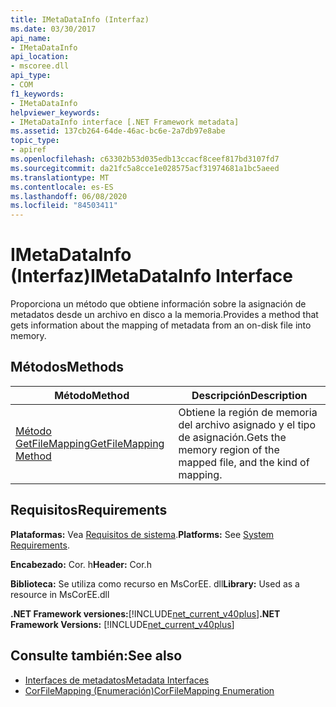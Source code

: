 ```yaml
---
title: IMetaDataInfo (Interfaz)
ms.date: 03/30/2017
api_name:
- IMetaDataInfo
api_location:
- mscoree.dll
api_type:
- COM
f1_keywords:
- IMetaDataInfo
helpviewer_keywords:
- IMetaDataInfo interface [.NET Framework metadata]
ms.assetid: 137cb264-64de-46ac-bc6e-2a7db97e8abe
topic_type:
- apiref
ms.openlocfilehash: c63302b53d035edb13ccacf8ceef817bd3107fd7
ms.sourcegitcommit: da21fc5a8cce1e028575acf31974681a1bc5aeed
ms.translationtype: MT
ms.contentlocale: es-ES
ms.lasthandoff: 06/08/2020
ms.locfileid: "84503411"
---
```

# <a name="imetadatainfo-interface"></a><span data-ttu-id="33359-102">IMetaDataInfo (Interfaz)</span><span class="sxs-lookup"><span data-stu-id="33359-102">IMetaDataInfo Interface</span></span>
<span data-ttu-id="33359-103">Proporciona un método que obtiene información sobre la asignación de metadatos desde un archivo en disco a la memoria.</span><span class="sxs-lookup"><span data-stu-id="33359-103">Provides a method that gets information about the mapping of metadata from an on-disk file into memory.</span></span>  
  
## <a name="methods"></a><span data-ttu-id="33359-104">Métodos</span><span class="sxs-lookup"><span data-stu-id="33359-104">Methods</span></span>  
  
|<span data-ttu-id="33359-105">Método</span><span class="sxs-lookup"><span data-stu-id="33359-105">Method</span></span>|<span data-ttu-id="33359-106">Descripción</span><span class="sxs-lookup"><span data-stu-id="33359-106">Description</span></span>|  
|------------|-----------------|  
|[<span data-ttu-id="33359-107">Método GetFileMapping</span><span class="sxs-lookup"><span data-stu-id="33359-107">GetFileMapping Method</span></span>](imetadatainfo-getfilemapping-method.md)|<span data-ttu-id="33359-108">Obtiene la región de memoria del archivo asignado y el tipo de asignación.</span><span class="sxs-lookup"><span data-stu-id="33359-108">Gets the memory region of the mapped file, and the kind of mapping.</span></span>|  
  
## <a name="requirements"></a><span data-ttu-id="33359-109">Requisitos</span><span class="sxs-lookup"><span data-stu-id="33359-109">Requirements</span></span>  
 <span data-ttu-id="33359-110">**Plataformas:** Vea [Requisitos de sistema](../../get-started/system-requirements.md).</span><span class="sxs-lookup"><span data-stu-id="33359-110">**Platforms:** See [System Requirements](../../get-started/system-requirements.md).</span></span>  
  
 <span data-ttu-id="33359-111">**Encabezado:** Cor. h</span><span class="sxs-lookup"><span data-stu-id="33359-111">**Header:** Cor.h</span></span>  
  
 <span data-ttu-id="33359-112">**Biblioteca:** Se utiliza como recurso en MsCorEE. dll</span><span class="sxs-lookup"><span data-stu-id="33359-112">**Library:** Used as a resource in MsCorEE.dll</span></span>  
  
 <span data-ttu-id="33359-113">**.NET Framework versiones:**[!INCLUDE[net_current_v40plus](../../../../includes/net-current-v40plus-md.md)]</span><span class="sxs-lookup"><span data-stu-id="33359-113">**.NET Framework Versions:** [!INCLUDE[net_current_v40plus](../../../../includes/net-current-v40plus-md.md)]</span></span>  
  
## <a name="see-also"></a><span data-ttu-id="33359-114">Consulte también:</span><span class="sxs-lookup"><span data-stu-id="33359-114">See also</span></span>

- [<span data-ttu-id="33359-115">Interfaces de metadatos</span><span class="sxs-lookup"><span data-stu-id="33359-115">Metadata Interfaces</span></span>](metadata-interfaces.md)
- [<span data-ttu-id="33359-116">CorFileMapping (Enumeración)</span><span class="sxs-lookup"><span data-stu-id="33359-116">CorFileMapping Enumeration</span></span>](corfilemapping-enumeration.md)

